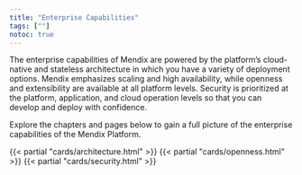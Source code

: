 ```yaml
---
title: "Enterprise Capabilities"
tags: [""]
notoc: true
---
```


The enterprise capabilities of Mendix are powered by the platform’s cloud-native and stateless architecture in which you have a variety of deployment options. Mendix emphasizes scaling and high availability, while openness and extensibility are available at all platform levels. Security is prioritized at the platform, application, and cloud operation levels so that you can develop and deploy with confidence.

Explore the chapters and pages below to gain a full picture of the enterprise capabilities of the Mendix Platform.

{{< partial "cards/architecture.html" >}}
{{< partial "cards/openness.html" >}}
{{< partial "cards/security.html" >}}